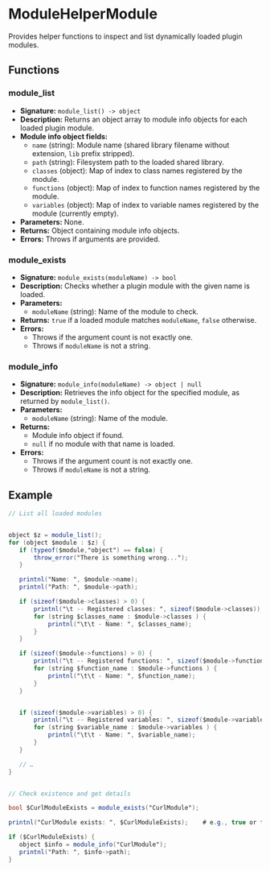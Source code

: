  # ModuleHelperModule

 Provides helper functions to inspect and list dynamically loaded plugin modules.

 ## Functions

 ### module_list
 - **Signature:** `module_list() -> object`
 - **Description:** Returns an object array to module info objects for each loaded plugin module.
 - **Module info object fields:**
   - `name` (string): Module name (shared library filename without extension, `lib` prefix stripped).
   - `path` (string): Filesystem path to the loaded shared library.
   - `classes` (object): Map of index to class names registered by the module.
   - `functions` (object): Map of index to function names registered by the module.
   - `variables` (object): Map of index to variable names registered by the module (currently empty).
 - **Parameters:** None.
 - **Returns:** Object containing module info objects.
 - **Errors:** Throws if arguments are provided.

 ### module_exists
 - **Signature:** `module_exists(moduleName) -> bool`
 - **Description:** Checks whether a plugin module with the given name is loaded.
 - **Parameters:**
   - `moduleName` (string): Name of the module to check.
 - **Returns:** `true` if a loaded module matches `moduleName`, `false` otherwise.
 - **Errors:**
   - Throws if the argument count is not exactly one.
   - Throws if `moduleName` is not a string.

 ### module_info
 - **Signature:** `module_info(moduleName) -> object | null`
 - **Description:** Retrieves the info object for the specified module, as returned by `module_list()`.
 - **Parameters:**
   - `moduleName` (string): Name of the module.
 - **Returns:**
   - Module info object if found.
   - `null` if no module with that name is loaded.
 - **Errors:**
   - Throws if the argument count is not exactly one.
   - Throws if `moduleName` is not a string.

 ## Example

 ```vs
 // List all loaded modules


object $z = module_list();
for (object $module : $z) {
    if (typeof($module,"object") == false) {
        throw_error("There is something wrong...");
    }

    printnl("Name: ", $module->name);
    printnl("Path: ", $module->path);

    if (sizeof($module->classes) > 0) {
        printnl("\t -- Registered classes: ", sizeof($module->classes));
        for (string $classes_name : $module->classes ) {
            printnl("\t\t - Name: ", $classes_name);
        }
    }

    if (sizeof($module->functions) > 0) {
        printnl("\t -- Registered functions: ", sizeof($module->functions));
        for (string $function_name : $module->functions ) {
            printnl("\t\t - Name: ", $function_name);
        }
    }


    if (sizeof($module->variables) > 0) {
        printnl("\t -- Registered variables: ", sizeof($module->variables));
        for (string $variable_name : $module->variables ) {
            printnl("\t\t - Name: ", $variable_name);
        }
    }

    // …
}


 // Check existence and get details

bool $CurlModuleExists = module_exists("CurlModule");

printnl("CurlModule exists: ", $CurlModuleExists);    # e.g., true or false

if ($CurlModuleExists) {
    object $info = module_info("CurlModule");
    printnl("Path: ", $info->path);
}

 ```